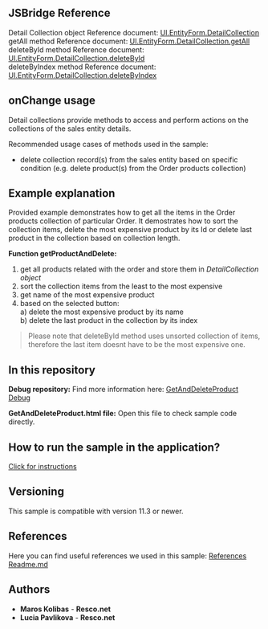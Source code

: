 ## JSBridge Reference

Detail Collection object Reference document: [UI.EntityForm.DetailCollection](https://www.resco.net/javascript-bridge-reference/#MobileCRM_UI_EntityForm_DetailCollection)
<br />getAll method Reference document: [UI.EntityForm.DetailCollection.getAll](https://www.resco.net/javascript-bridge-reference/#MobileCRM_UI_EntityForm_DetailCollection_getAll)
<br />deleteById method Reference document: [UI.EntityForm.DetailCollection.deleteById](https://www.resco.net/javascript-bridge-reference/#MobileCRM_UI_EntityForm_DetailCollection_deleteById)
<br />deleteByIndex method Reference document: [UI.EntityForm.DetailCollection.deleteByIndex](https://www.resco.net/javascript-bridge-reference/#MobileCRM_UI_EntityForm_DetailCollection_deleteByIndex)

## onChange usage

Detail collections provide methods to access and perform actions on the collections of the sales entity details.

Recommended usage cases of methods used in the sample:
- delete collection record(s) from the sales entity based on specific condition (e.g. delete product(s) from the Order products collection)

## Example explanation

Provided example demonstrates how to get all the items in the Order products collection of particular Order. It demostrates how to sort the collection items, delete the most expensive product by its Id or delete last product in the collection based on collection length.

**Function getProductAndDelete:**
1. get all products related with the order and store them in *DetailCollection object*
2. sort the collection items from the least to the most expensive
3. get name of the most expensive product
4. based on the selected button:
  <br />a) delete the most expensive product by its name  
  b) delete the last product in the collection by its index
	
> Please note that deleteById method uses unsorted collection of items, therefore the last item doesnt have to be the most expensive one.

## In this repository
    
**Debug repository:**
Find more information here: [GetAndDeleteProduct Debug](https://github.com/Resconet/JSBridge/tree/master/samples/UI/EntityForm/DetailCollection/GetAndDeleteProduct/Debug)

**GetAndDeleteProduct.html file:**
Open this file to check sample code directly.

## How to run the sample in the application?

[Click for instructions](https://github.com/Resconet/JSBridge/tree/master/samples)

## Versioning

This sample is compatible with version 11.3 or newer.

## References

Here you can find useful references we used in this sample: [References Readme.md](https://github.com/Resconet/JSBridge/blob/master/README.md) 

## Authors

* **Maros Kolibas** - **Resco.net**
* **Lucia Pavlikova** - **Resco.net**
